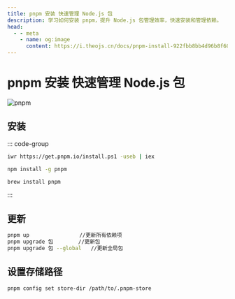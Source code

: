 ```yaml
---
title: pnpm 安装 快速管理 Node.js 包
description: 学习如何安装 pnpm，提升 Node.js 包管理效率，快速安装和管理依赖。
head:
  - - meta
    - name: og:image
      content: https://i.theojs.cn/docs/pnpm-install-922fbb8bb4d96b8f602a40e6cd07ee13.svg
---
```


# pnpm 安装 快速管理 Node.js 包

![pnpm](https://i.theojs.cn/docs/pnpm-install-922fbb8bb4d96b8f602a40e6cd07ee13.svg 'pnpm')

## 安装

::: code-group

```bash [Windows]
iwr https://get.pnpm.io/install.ps1 -useb | iex
```

```bash [NPM]
npm install -g pnpm
```

```bash [HomeBrew]
brew install pnpm
```

:::

## 更新

```bash
pnpm up                //更新所有依赖项
pnpm upgrade 包        //更新包
pnpm upgrade 包 --global   //更新全局包
```

## 设置存储路径

```bash
pnpm config set store-dir /path/to/.pnpm-store
```
